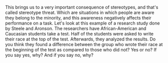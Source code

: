 This brings us to a very important consequence of stereotypes, and that's
called stereotype threat. Which are situations in which people are aware they
belong to the minority, and this awareness negatively affects their performance
on a task. Let's look at this example of a research study done by Steele and
Aronson. The researchers have African-American and Caucasian students take a
test. Half of the students were asked to write their race at the top of the
test. Afterwards, they analyzed the results. Do you think they found a
difference between the group who wrote their race at the beginning of the test
as compared to those who did not? Yes or no? If you say yes, why? And if you
say no, why?

